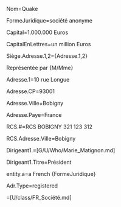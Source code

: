 Nom=Quake

FormeJuridique=société anonyme

Capital=1.000.000 Euros

CapitalEnLettres=un million Euros

Siège.Adresse.1,2={Adresse.1,2}

Représentée par {M/Mme}

Adresse.1=10 rue Longue

Adresse.CP=93001

Adresse.Ville=Bobigny

Adresse.Paye=France
 
RCS.#=RCS BOBIGNY 321 123 312

RCS.Adresse.Ville=Bobigny

Dirigeant1.=[G/U/Who/Marie_Matignon.md]

Dirigeant1.Titre=Président

entity.a=a French {FormeJuridique}

Adr.Type=registered

=[U/class/FR_Société.md]
